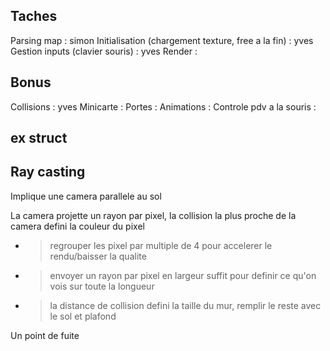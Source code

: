 ## Taches
Parsing map : simon
Initialisation (chargement texture, free a la fin) : yves
Gestion inputs (clavier souris) : yves
Render :

## Bonus
Collisions : yves
Minicarte : 
Portes : 
Animations :
Controle pdv a la souris :

## ex struct

## Ray casting

Implique une camera parallele au sol

La camera projette un rayon par pixel, la collision la plus proche de la camera defini la couleur du pixel
- >regrouper les pixel par multiple de 4 pour accelerer le rendu/baisser la qualite
- >envoyer un rayon par pixel en largeur suffit pour definir ce qu'on vois sur toute la longueur
- >la distance de collision defini la taille du mur, remplir le reste avec le sol et plafond

Un point de fuite